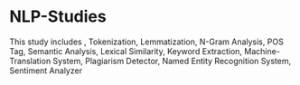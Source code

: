# NLP-Studies
This study includes , Tokenization, Lemmatization, N-Gram Analysis, POS Tag, Semantic Analysis, Lexical Similarity, Keyword Extraction, Machine-Translation System, Plagiarism Detector,  Named Entity Recognition System, Sentiment Analyzer
